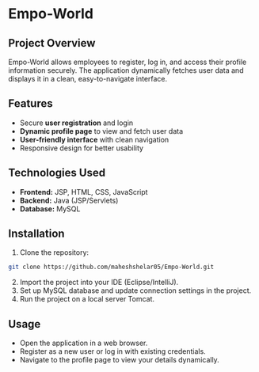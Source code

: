 # Empo-World


## Project Overview

Empo-World allows employees to register, log in, and access their profile information securely. The application dynamically fetches user data and displays it in a clean, easy-to-navigate interface.

## Features

* Secure **user registration** and login
* **Dynamic profile page** to view and fetch user data
* **User-friendly interface** with clean navigation
* Responsive design for better usability

## Technologies Used

* **Frontend:** JSP, HTML, CSS, JavaScript
* **Backend:** Java (JSP/Servlets)
* **Database:** MySQL

## Installation

1. Clone the repository:

```bash
git clone https://github.com/maheshshelar05/Empo-World.git
```

2. Import the project into your IDE (Eclipse/IntelliJ).
3. Set up MySQL database and update connection settings in the project.
4. Run the project on a local server Tomcat.

## Usage

* Open the application in a web browser.
* Register as a new user or log in with existing credentials.
* Navigate to the profile page to view your details dynamically.

